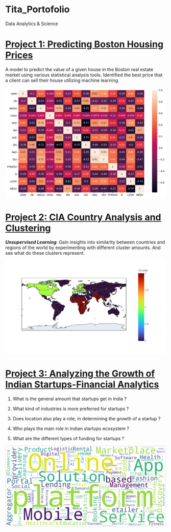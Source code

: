 # Tita_Portofolio
Data Analytics &amp; Science 

# [Project 1: Predicting Boston Housing Prices](https://github.com/docum5/Predicting-Boston-Housing-Prices)
A model to predict the value of a given house in the Boston real estate market using various statistical analysis tools. Identified the best price that a client can sell their house utilizing machine learning.

![](/images/correlation.png)

# [Project 2: CIA Country Analysis and Clustering](https://github.com/docum5/CIA-Country-Analysis-and-Clustering)
***Unsupervised Learning***: Gain insights into similarity between countries and regions of the world by experimenting with different cluster amounts. And see what do these clusters represent.

![](/images/kmeanss.PNG)

# [Project 3: Analyzing the Growth of Indian Startups-Financial Analytics](https://github.com/docum5/Analyzing-the-Growth-of-Indian-Startups-Financial-Analytics)
1. What is the general amount that startups get in india ?

2. What kind of industries is more preferred for startups ?

3. Does location also play a role, in determining the growth of a startup ?

4. Who plays the main role in Indian startups ecosystem ?

5. What are the different types of funding for startups ?

![](/images/wordcloud.png)


